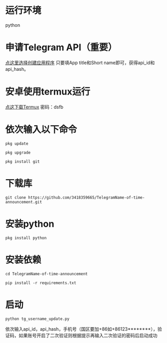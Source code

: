 # 运行环境
python


# 申请Telegram API（重要）
[点这里选择创建应用程序](https://core.telegram.org/api)
只要填App title和Short name即可，获得api_id和api_hash。


# 安卓使用termux运行
[点这下载Termux](https://wwu.lanzoul.com/iB8ZD03r51eb)
密码：dsfb


# 依次输入以下命令
```
pkg update
```
```
pkg upgrade
```
```
pkg install git
```
# 下载库
```
git clone https://github.com/3418359665/TelegramName-of-time-announcement.git
```

# 安装python
```
pkg install python
```

# 安装依赖
```
cd TelegramName-of-time-announcement
```
```
pip install -r requirements.txt
```

# 启动
```
python tg_username_update.py
```

依次输入api_id，api_hash，手机号（国区要加+86如+86123********），验证码，如果账号开启了二次验证则根据提示再输入二次验证的密码后启动成功
